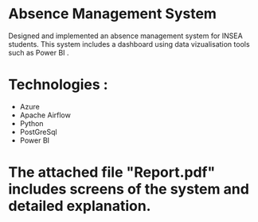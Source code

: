 # Absence Management System
Designed and implemented an absence management system for INSEA students. 
This system includes a dashboard using data vizualisation tools such as Power BI .

# Technologies :
- Azure 
- Apache Airflow 
- Python 
- PostGreSql 
- Power BI

# The attached file "Report.pdf" includes screens of the system and detailed explanation.
